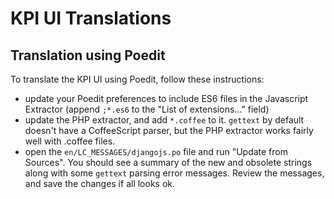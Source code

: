# KPI UI Translations 

## Translation using Poedit

To translate the KPI UI using Poedit, follow these instructions: 

* update your Poedit preferences to include ES6 files in the Javascript Extractor (append `;*.es6` to the "List of extensions..." field)
* update the PHP extractor, and add `*.coffee` to it. `gettext` by default doesn't have a CoffeeScript parser, but the PHP extractor works fairly well with .coffee files. 
* open the `en/LC_MESSAGES/djangojs.po` file and run "Update from Sources". You should see a summary of the new and obsolete strings along with some `gettext` parsing error messages. Review the messages, and save the changes if all looks ok. 
